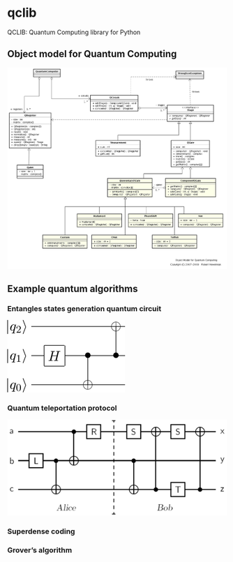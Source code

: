 qclib
=====

QCLIB: Quantum Computing library for Python

## Object model for Quantum Computing

![Object model for Quantum Computing](img/qc-diagram.png)

## Example quantum algorithms

### Entangles states generation quantum circuit

![Entangled states generation](img/ent3.png)

### Quantum teleportation protocol

![Quantum teleportation protocol](img/telecirc.png)

### Superdense coding

### Grover’s algorithm


